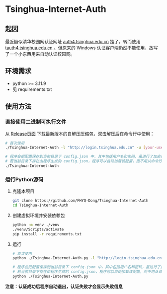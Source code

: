 # Tsinghua-Internet-Auth

## 起因

最近疑似清华校园网认证网址 [auth4.tsinghua.edu.cn](http://auth4.tsinghua.edu.cn) 挂了，转而使用  [tauth4.tsinghua.edu.cn](http://tauth4.tsinghua.edu.cn) 。但原来的 Windows 认证客户端仍然不能使用，故写了一个小东西用来自动认证校园网。

## 环境需求

- python >= 3.11.9
- 见 requirements.txt

## 使用方法

### 直接使用二进制可执行文件

从 [Release页面](https://github.com/FHYQ-Dong/Tsinghua-Internet-Auth/releases) 下载最新版本的自解压压缩包，双击解压后在命令行中使用：

```bash
# 首次使用
./Tsinghua-Internet-Auth -l "http://login.tsinghua.edu.cn" -u [your-username] -p [your-password]

# 程序会把配置保存到当前目录下 config.json 中，其中包括用户名和密码，虽进行了加密处理，但仍请勿泄露
# 若当前目录下存在由程序生成的 config.json，程序可以自动加载该配置，而不用从命令行传递参数
./Tsinghua-Internet-Auth
```

### 运行Python源码

1. 克隆本项目

   ```bash
   git clone https://github.com/FHYQ-Dong/Tsinghua-Internet-Auth
   cd Tsinghua-Internet-Auth
   ```
2. 创建虚拟环境并安装依赖包

   ```bash
   python -m venv ./venv
   ./venv/Scripts/activate
   pip install -r requirements.txt
   ```
3. 运行

   ```bash
   # 首次使用
   python ./Tsinghua-Internet-Auth.py -l "http://login.tsinghua.edu.cn" -u [your-username] -p [your-password]

   # 程序会把配置保存到当前目录下 config.json 中，其中包括用户名和密码，虽进行了加密处理，但仍请勿泄露
   # 若当前目录下存在由程序生成的 config.json，程序可以自动加载该配置，而不用从命令行传递参数
   python ./Tsinghua-Internet-Auth.py
   ```

**注意：认证成功后程序自动退出，认证失败才会显示失败信息**
